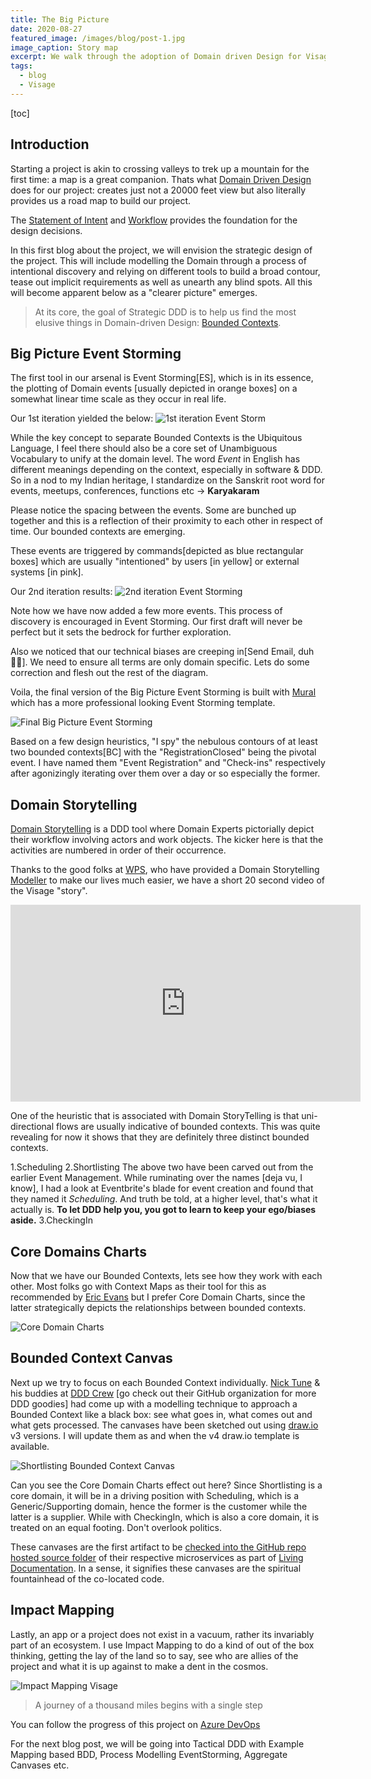 ```yaml
---
title: The Big Picture
date: 2020-08-27
featured_image: /images/blog/post-1.jpg
image_caption: Story map
excerpt: We walk through the adoption of Domain driven Design for Visage and provide a brief explanation on how we have used those design tool.
tags:
  - blog
  - Visage
---
```


[toc]

## Introduction

Starting a project is akin to crossing valleys to trek up a mountain for the first time: a map is a great companion. Thats what [Domain Driven Design](https://en.wikipedia.org/wiki/Domain-driven_design) does for our project: creates just not a 20000 feet view but also literally provides us a road map to build our project.

The [Statement of Intent](https://github.com/HackerspaceMumbai/Visage/wiki/1-Statement-Of-Intent) and [Workflow](https://github.com/HackerspaceMumbai/Visage/wiki/2-Essential-Workflow) provides the foundation for the design decisions.

In this first blog about the project, we will envision the strategic design of the project. This will include modelling the Domain through a process of intentional discovery and relying on different tools to build a broad contour, tease out implicit requirements as well as unearth any blind spots. All this will become apparent below as a "clearer picture" emerges.

> At its core, the goal of Strategic DDD is to help us find the most elusive things in Domain-driven Design: [Bounded Contexts](https://www.infoq.com/news/2019/06/bounded-context-eric-evans/).

## Big Picture Event Storming

The first tool in our arsenal is Event Storming[ES], which is in its essence, the plotting of Domain events [usually depicted in orange boxes] on a somewhat linear time scale as they occur in real life.

Our 1st iteration yielded the below:
![1st iteration Event Storm](/images/blog/Design-ES-1st.jpg)

While the key concept to separate Bounded Contexts is the Ubiquitous Language, I feel there should also be a core set of Unambiguous Vocabulary to unify at the domain level. The word _Event_ in English has different meanings depending on the context, especially in software & DDD. So in a nod to my Indian heritage, I standardize on the Sanskrit root word for events, meetups, conferences, functions etc -> **Karyakaram**

Please notice the spacing between the events. Some are bunched up together and this is a reflection of their proximity to each other in respect of time. Our bounded contexts are emerging.

These events are triggered by commands[depicted as blue rectangular boxes] which are usually "intentioned" by users [in yellow] or external systems [in pink].

Our 2nd iteration results:
![2nd iteration Event Storming](/images/blog/Design-ES-2nd.jpg)

Note how we have now added a few more events. This process of discovery is encouraged in Event Storming. Our first draft will never be perfect but it sets the bedrock for further exploration.

Also we noticed that our technical biases are creeping in[Send Email, duh🤦‍♂️]. We need to ensure all terms are only domain specific. Lets do some correction and flesh out the rest of the diagram.

Voila, the final version of the Big Picture Event Storming is built with [Mural](https://app.mural.co/invitation/mural/hm2422/1595976908405?sender=augcor3018&key=22e68a54-6b14-413d-a37c-b6278ccacfb7) which has a more professional looking Event Storming template.

![Final Big Picture Event Storming](/images/blog/BigPictureEventStorming.png)

Based on a few design heuristics, "I spy" the nebulous contours of at least two bounded contexts[BC] with the "RegistrationClosed" being the pivotal event. I have named them "Event Registration" and "Check-ins" respectively after agonizingly iterating over them over a day or so especially the former.

## Domain Storytelling

[Domain Storytelling](https://domainstorytelling.org/) is a DDD tool where Domain Experts pictorially depict their workflow involving actors and work objects. The kicker here is that the activities are numbered in order of their occurrence.

Thanks to the good folks at [WPS](https://github.com/WPS), who have provided a Domain Storytelling [Modeller](https://www.wps.de/modeler/) to make our lives much easier, we have a short 20 second video of the Visage "story".

<iframe width="560" height="315" src="https://www.youtube.com/embed/5vXRYps9_n8" frameborder="0" allow="accelerometer; autoplay; encrypted-media; gyroscope; picture-in-picture" allowfullscreen></iframe>

One of the heuristic that is associated with Domain StoryTelling is that uni-directional flows are usually indicative of bounded contexts. This was quite revealing for now it shows that they are definitely three distinct bounded contexts.

1.Scheduling
2.Shortlisting
The above two have been carved out from the earlier Event Management. While ruminating over the names [deja vu, I know], I had a look at Eventbrite's blade for event creation and found that they named it _Scheduling_. And truth be told, at a higher level, that's what it actually is. **To let DDD help you, you got to learn to keep your ego/biases aside.**
3.CheckingIn

## Core Domains Charts

Now that we have our Bounded Contexts, lets see how they work with each other. Most folks go with Context Maps as their tool for this as recommended by [Eric Evans](https://dddcommunity.org/book/evans_2003/) but I prefer Core Domain Charts, since the latter strategically depicts the relationships between bounded contexts.

![Core Domain Charts](/images/blog/Visage-Core-Domain.png)

## Bounded Context Canvas

Next up we try to focus on each Bounded Context individually. [Nick Tune](https://medium.com/@ntcoding) & his buddies at [DDD Crew](https://github.com/ddd-crew) [go check out their GitHub organization for more DDD goodies] had come up with a modelling technique to approach a Bounded Context like a black box: see what goes in, what comes out and what gets processed. The canvases have been sketched out using [draw.io](https://drawio-app.com/) v3 versions. I will update them as and when the v4 draw.io template is available.

![Shortlisting Bounded Context Canvas](/images/blog/Shortlisting.svg)

Can you see the Core Domain Charts effect out here? Since Shortlisting is a core domain, it will be in a driving position with Scheduling, which is a Generic/Supporting domain, hence the former is the customer while the latter is a supplier. While with CheckingIn, which is also a core domain, it is treated on an equal footing. Don't overlook politics.

These canvases are the first artifact to be [checked into the GitHub repo hosted source folder](https://github.com/HackerspaceMumbai/Visage/commit/6768e24bc865e2b12109198ebe0421ba93991b2b) of their respective microservices as part of [Living Documentation](https://leanpub.com/livingdocumentation). In a sense, it signifies these canvases are the spiritual fountainhead of the co-located code.

## Impact Mapping

Lastly, an app or a project does not exist in a vacuum, rather its invariably part of an ecosystem. I use Impact Mapping to do a kind of out of the box thinking, getting the lay of the land so to say, see who are allies of the project and what it is up against to make a dent in the cosmos.

![Impact Mapping Visage](/images/blog/ImpactMapping.png)

> A journey of a thousand miles begins with a single step

You can follow the progress of this project on [Azure DevOps](https://bit.ly/2YHTZgq)

For the next blog post, we will be going into Tactical DDD with Example Mapping based BDD, Process Modelling EventStorming, Aggregate Canvases etc.
